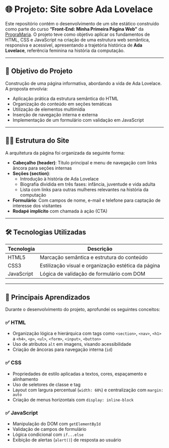 # 🌐 Projeto: Site sobre Ada Lovelace

Este repositório contém o desenvolvimento de um site estático construído como parte do curso **“Front-End: Minha Primeira Página Web”** da [PrograMaria](https://www.programaria.org/). O projeto teve como objetivo aplicar os fundamentos de HTML, CSS e JavaScript na criação de uma estrutura web semântica, responsiva e acessível, apresentando a trajetória histórica de **Ada Lovelace**, referência feminina na história da computação.

---

## 🎯 Objetivo do Projeto

Construção de uma página informativa, abordando a vida de Ada Lovelace. A proposta envolvia:
- Aplicação prática da estrutura semântica do HTML
- Organização do conteúdo em seções temáticas
- Utilização de elementos multimídia
- Inserção de navegação interna e externa
- Implementação de um formulário com validação em JavaScript

---

## 👩‍💻 Estrutura do Site

A arquitetura da página foi organizada da seguinte forma:

- **Cabeçalho (header)**: Título principal e menu de navegação com links âncora para seções internas
- **Seções (section)**:
  - Introdução à história de Ada Lovelace
  - Biografia dividida em três fases: infância, juventude e vida adulta
  - Lista com links para outras mulheres relevantes na história da computação
- **Formulário**: Com campos de nome, e-mail e telefone para captação de interesse dos visitantes
- **Rodapé implícito** com chamada à ação (CTA)

---

## 🛠️ Tecnologias Utilizadas

| Tecnologia | Descrição |
|------------|-----------|
| HTML5 | Marcação semântica e estrutura do conteúdo |
| CSS3 | Estilização visual e organização estética da página |
| JavaScript  | Lógica de validação de formulário com DOM |

---

## 🧠 Principais Aprendizados

Durante o desenvolvimento do projeto, aprofundei os seguintes conceitos:

### ✅ HTML 
- Organização lógica e hierárquica com tags como `<section>`, `<nav>`, `<h1>` a `<h4>`, `<p>`, `<ul>`, `<form>`, `<input>`, `<button>`
- Uso de atributos `alt` em imagens, visando acessibilidade
- Criação de âncoras para navegação interna (`id`)

### ✅ CSS
- Propriedades de estilo aplicadas a textos, cores, espaçamento e alinhamento
- Uso de seletores de classe e tag
- Layout com largura percentual (`width: 60%`) e centralização com `margin: auto`
- Criação de menus horizontais com `display: inline-block`

### ✅ JavaScript 
- Manipulação do DOM com `getElementById`
- Validação de campos de formulário
- Lógica condicional com `if...else`
- Exibição de alertas (`alert()`) de resposta ao usuário
